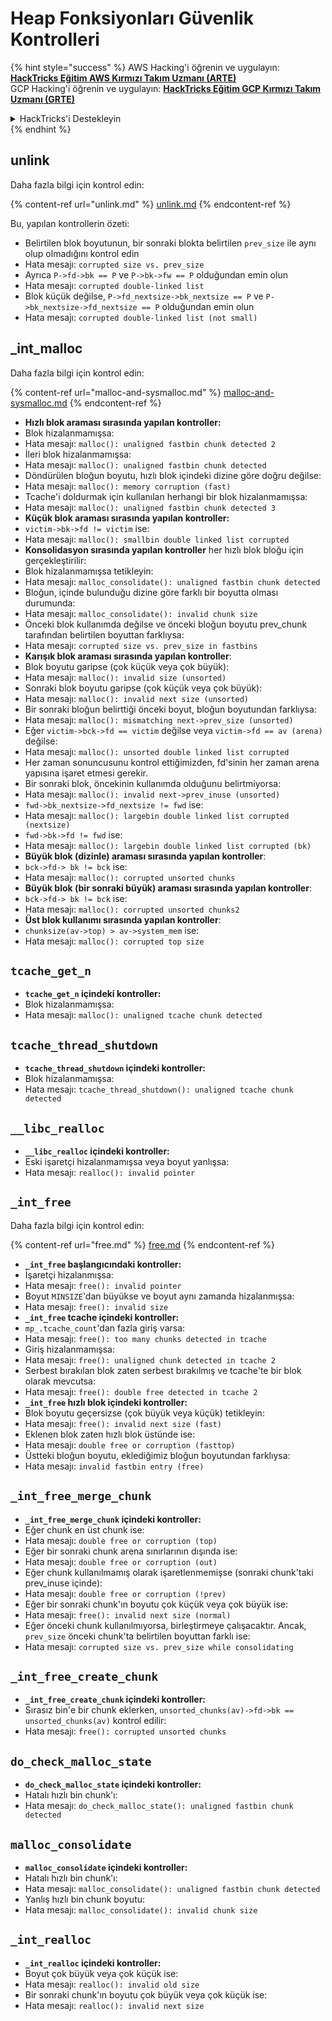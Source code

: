 # Heap Fonksiyonları Güvenlik Kontrolleri

{% hint style="success" %}
AWS Hacking'i öğrenin ve uygulayın:<img src="/.gitbook/assets/arte.png" alt="" data-size="line">[**HackTricks Eğitim AWS Kırmızı Takım Uzmanı (ARTE)**](https://training.hacktricks.xyz/courses/arte)<img src="/.gitbook/assets/arte.png" alt="" data-size="line">\
GCP Hacking'i öğrenin ve uygulayın: <img src="/.gitbook/assets/grte.png" alt="" data-size="line">[**HackTricks Eğitim GCP Kırmızı Takım Uzmanı (GRTE)**<img src="/.gitbook/assets/grte.png" alt="" data-size="line">](https://training.hacktricks.xyz/courses/grte)

<details>

<summary>HackTricks'i Destekleyin</summary>

* [**Abonelik planlarını**](https://github.com/sponsors/carlospolop) kontrol edin!
* 💬 [**Discord grubuna**](https://discord.gg/hRep4RUj7f) katılın veya [**telegram grubuna**](https://t.me/peass) katılın veya bizi **Twitter** 🐦 [**@hacktricks\_live**](https://twitter.com/hacktricks\_live)** takip edin.**
* **Hacking püf noktalarını göndererek HackTricks ve HackTricks Cloud github depolarına PR göndererek paylaşın.**

</details>
{% endhint %}

## unlink

Daha fazla bilgi için kontrol edin:

{% content-ref url="unlink.md" %}
[unlink.md](unlink.md)
{% endcontent-ref %}

Bu, yapılan kontrollerin özeti:

* Belirtilen blok boyutunun, bir sonraki blokta belirtilen `prev_size` ile aynı olup olmadığını kontrol edin
* Hata mesajı: `corrupted size vs. prev_size`
* Ayrıca `P->fd->bk == P` ve `P->bk->fw == P` olduğundan emin olun
* Hata mesajı: `corrupted double-linked list`
* Blok küçük değilse, `P->fd_nextsize->bk_nextsize == P` ve `P->bk_nextsize->fd_nextsize == P` olduğundan emin olun
* Hata mesajı: `corrupted double-linked list (not small)`

## \_int\_malloc

Daha fazla bilgi için kontrol edin:

{% content-ref url="malloc-and-sysmalloc.md" %}
[malloc-and-sysmalloc.md](malloc-and-sysmalloc.md)
{% endcontent-ref %}

* **Hızlı blok araması sırasında yapılan kontroller:**
* Blok hizalanmamışsa:
* Hata mesajı: `malloc(): unaligned fastbin chunk detected 2`
* İleri blok hizalanmamışsa:
* Hata mesajı: `malloc(): unaligned fastbin chunk detected`
* Döndürülen bloğun boyutu, hızlı blok içindeki dizine göre doğru değilse:
* Hata mesajı: `malloc(): memory corruption (fast)`
* Tcache'i doldurmak için kullanılan herhangi bir blok hizalanmamışsa:
* Hata mesajı: `malloc(): unaligned fastbin chunk detected 3`
* **Küçük blok araması sırasında yapılan kontroller:**
* `victim->bk->fd != victim` ise:
* Hata mesajı: `malloc(): smallbin double linked list corrupted`
* **Konsolidasyon sırasında yapılan kontroller** her hızlı blok bloğu için gerçekleştirilir:&#x20;
* Blok hizalanmamışsa tetikleyin:
* Hata mesajı: `malloc_consolidate(): unaligned fastbin chunk detected`
* Bloğun, içinde bulunduğu dizine göre farklı bir boyutta olması durumunda:
* Hata mesajı: `malloc_consolidate(): invalid chunk size`
* Önceki blok kullanımda değilse ve önceki bloğun boyutu prev\_chunk tarafından belirtilen boyuttan farklıysa:
* Hata mesajı: `corrupted size vs. prev_size in fastbins`
* **Karışık blok araması sırasında yapılan kontroller**:
* Blok boyutu garipse (çok küçük veya çok büyük):&#x20;
* Hata mesajı: `malloc(): invalid size (unsorted)`
* Sonraki blok boyutu garipse (çok küçük veya çok büyük):
* Hata mesajı: `malloc(): invalid next size (unsorted)`
* Bir sonraki bloğun belirttiği önceki boyut, bloğun boyutundan farklıysa:
* Hata mesajı: `malloc(): mismatching next->prev_size (unsorted)`
* Eğer `victim->bck->fd == victim` değilse veya `victim->fd == av (arena)` değilse:
* Hata mesajı: `malloc(): unsorted double linked list corrupted`
* Her zaman sonuncusunu kontrol ettiğimizden, fd'sinin her zaman arena yapısına işaret etmesi gerekir.
* Bir sonraki blok, öncekinin kullanımda olduğunu belirtmiyorsa:
* Hata mesajı: `malloc(): invalid next->prev_inuse (unsorted)`
* `fwd->bk_nextsize->fd_nextsize != fwd` ise:
* Hata mesajı: `malloc(): largebin double linked list corrupted (nextsize)`
* `fwd->bk->fd != fwd` ise:
* Hata mesajı: `malloc(): largebin double linked list corrupted (bk)`
* **Büyük blok (dizinle) araması sırasında yapılan kontroller**:
* `bck->fd-> bk != bck` ise:
* Hata mesajı: `malloc(): corrupted unsorted chunks`
* **Büyük blok (bir sonraki büyük) araması sırasında yapılan kontroller**:
* `bck->fd-> bk != bck` ise:
* Hata mesajı: `malloc(): corrupted unsorted chunks2`
* **Üst blok kullanımı sırasında yapılan kontroller**:
* `chunksize(av->top) > av->system_mem` ise:
* Hata mesajı: `malloc(): corrupted top size`

## `tcache_get_n`

* **`tcache_get_n` içindeki kontroller:**
* Blok hizalanmamışsa:
* Hata mesajı: `malloc(): unaligned tcache chunk detected`

## `tcache_thread_shutdown`

* **`tcache_thread_shutdown` içindeki kontroller:**
* Blok hizalanmamışsa:
* Hata mesajı: `tcache_thread_shutdown(): unaligned tcache chunk detected`

## `__libc_realloc`

* **`__libc_realloc` içindeki kontroller:**
* Eski işaretçi hizalanmamışsa veya boyut yanlışsa:
* Hata mesajı: `realloc(): invalid pointer`

## `_int_free`

Daha fazla bilgi için kontrol edin:

{% content-ref url="free.md" %}
[free.md](free.md)
{% endcontent-ref %}

* **`_int_free` başlangıcındaki kontroller:**
* İşaretçi hizalanmışsa:
* Hata mesajı: `free(): invalid pointer`
* Boyut `MINSIZE`'dan büyükse ve boyut aynı zamanda hizalanmışsa:
* Hata mesajı: `free(): invalid size`
* **`_int_free` tcache içindeki kontroller:**
* `mp_.tcache_count`'dan fazla giriş varsa:
* Hata mesajı: `free(): too many chunks detected in tcache`
* Giriş hizalanmamışsa:
* Hata mesajı: `free(): unaligned chunk detected in tcache 2`
* Serbest bırakılan blok zaten serbest bırakılmış ve tcache'te bir blok olarak mevcutsa:
* Hata mesajı: `free(): double free detected in tcache 2`
* **`_int_free` hızlı blok içindeki kontroller:**
* Blok boyutu geçersizse (çok büyük veya küçük) tetikleyin:
* Hata mesajı: `free(): invalid next size (fast)`
* Eklenen blok zaten hızlı blok üstünde ise:
* Hata mesajı: `double free or corruption (fasttop)`
* Üstteki bloğun boyutu, eklediğimiz bloğun boyutundan farklıysa:
* Hata mesajı: `invalid fastbin entry (free)`
## **`_int_free_merge_chunk`**

* **`_int_free_merge_chunk` içindeki kontroller:**
* Eğer chunk en üst chunk ise:
* Hata mesajı: `double free or corruption (top)`
* Eğer bir sonraki chunk arena sınırlarının dışında ise:
* Hata mesajı: `double free or corruption (out)`
* Eğer chunk kullanılmamış olarak işaretlenmemişse (sonraki chunk'taki prev\_inuse içinde):
* Hata mesajı: `double free or corruption (!prev)`
* Eğer bir sonraki chunk'ın boyutu çok küçük veya çok büyük ise:
* Hata mesajı: `free(): invalid next size (normal)`
* Eğer önceki chunk kullanılmıyorsa, birleştirmeye çalışacaktır. Ancak, `prev_size` önceki chunk'ta belirtilen boyuttan farklı ise:
* Hata mesajı: `corrupted size vs. prev_size while consolidating`

## **`_int_free_create_chunk`**

* **`_int_free_create_chunk` içindeki kontroller:**
* Sırasız bin'e bir chunk eklerken, `unsorted_chunks(av)->fd->bk == unsorted_chunks(av)` kontrol edilir:
* Hata mesajı: `free(): corrupted unsorted chunks`

## `do_check_malloc_state`

* **`do_check_malloc_state` içindeki kontroller:**
* Hatalı hızlı bin chunk'ı:
* Hata mesajı: `do_check_malloc_state(): unaligned fastbin chunk detected`

## `malloc_consolidate`

* **`malloc_consolidate` içindeki kontroller:**
* Hatalı hızlı bin chunk'ı:
* Hata mesajı: `malloc_consolidate(): unaligned fastbin chunk detected`
* Yanlış hızlı bin chunk boyutu:
* Hata mesajı: `malloc_consolidate(): invalid chunk size`

## `_int_realloc`

* **`_int_realloc` içindeki kontroller:**
* Boyut çok büyük veya çok küçük ise:
* Hata mesajı: `realloc(): invalid old size`
* Bir sonraki chunk'ın boyutu çok büyük veya çok küçük ise:
* Hata mesajı: `realloc(): invalid next size`
